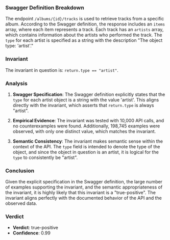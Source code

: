 ### Swagger Definition Breakdown
The endpoint `/albums/{id}/tracks` is used to retrieve tracks from a specific album. According to the Swagger definition, the response includes an `items` array, where each item represents a track. Each track has an `artists` array, which contains information about the artists who performed the track. The `type` for each artist is specified as a string with the description "The object type: 'artist'."

### Invariant
The invariant in question is: `return.type == "artist"`.

### Analysis
1. **Swagger Specification**: The Swagger definition explicitly states that the `type` for each artist object is a string with the value 'artist'. This aligns directly with the invariant, which asserts that `return.type` is always "artist".

2. **Empirical Evidence**: The invariant was tested with 10,000 API calls, and no counterexamples were found. Additionally, 198,745 examples were observed, with only one distinct value, which matches the invariant.

3. **Semantic Consistency**: The invariant makes semantic sense within the context of the API. The `type` field is intended to denote the type of the object, and since the object in question is an artist, it is logical for the `type` to consistently be "artist".

### Conclusion
Given the explicit specification in the Swagger definition, the large number of examples supporting the invariant, and the semantic appropriateness of the invariant, it is highly likely that this invariant is a "true-positive". The invariant aligns perfectly with the documented behavior of the API and the observed data.

### Verdict
- **Verdict**: true-positive
- **Confidence**: 0.99
